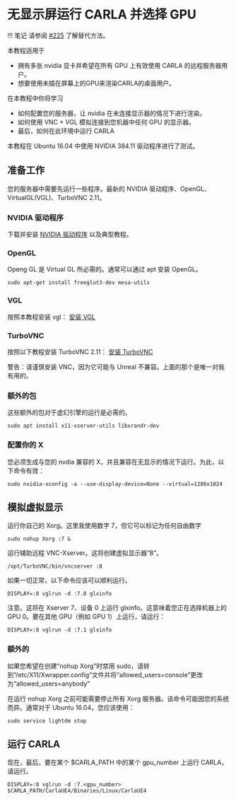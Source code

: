 # 无显示屏运行 CARLA 并选择 GPU

!!! 笔记
    请参阅 [#225](https://github.com/carla-simulator/carla/issues/225) 了解替代方法。



本教程适用于

- 拥有多张 nvidia 显卡并希望在所有 GPU 上有效使用 CARLA 的远程服务器用户。
- 想要使用未插在屏幕上的GPU来渲染CARLA的桌面用户。

在本教程中你将学习

- 如何配置您的服务器，让 nvidia 在未连接显示器的情况下进行渲染。
- 如何使用 VNC + VGL 模拟连接到您机器中任何 GPU 的显示器。
- 最后，如何在此环境中运行 CARLA


本教程在 Ubuntu 16.04 中使用 NVIDIA 384.11 驱动程序进行了测试。


## 准备工作
您的服务器中需要先运行一些程序。最新的 NVIDIA 驱动程序、OpenGL、VirtualGL(VGL)、TurboVNC 2.11。

### NVIDIA 驱动程序
下载并安装 [NVIDIA 驱动程序](http://www.nvidia.es/Download/index.aspx) 以及典型教程。

### OpenGL
Openg GL 是 Virtual GL 所必需的。通常可以通过 apt 安装 OpenGL。
```shell
sudo apt-get install freeglut3-dev mesa-utils
```

### VGL
按照本教程安装 vgl： [安装 VGL](https://virtualgl.org/vgldoc/2_2_1/#hd004001) 


### TurboVNC
按照以下教程安装 TurboVNC 2.11： [安装 TurboVNC](https://cdn.rawgit.com/TurboVNC/turbovnc/2.1.1/doc/index.html#hd005001) 

警告：请谨慎安装 VNC，因为它可能与 Unreal 不兼容。上面的那个是唯一对我有用的。

### 额外的包
这些额外的包对于虚幻引擎的运行是必需的。

```shell script
sudo apt install x11-xserver-utils libxrandr-dev
```

### 配置你的 X
您必须生成与您的 nvdia 兼容的 X，并且兼容在无显示的情况下运行。为此，以下命令有效：

```shell script
sudo nvidia-xconfig -a --use-display-device=None --virtual=1280x1024
```

## 模拟虚拟显示
运行你自己的 Xorg。这里我使用数字 7，但它可以标记为任何自由数字
```shell script
sudo nohup Xorg :7 &
```

运行辅助远程 VNC-Xserver。这将创建虚拟显示器“8”。

```shell script
/opt/TurboVNC/bin/vncserver :8
```

如果一切正常，以下命令应该可以顺利运行。
```shell script
DISPLAY=:8 vglrun -d :7.0 glxinfo
```

注意。这将在 Xserver 7、设备 0 上运行 glxinfo。这意味着您正在选择机器上的 GPU 0。要在其他 GPU（例如 GPU 1）上运行，请运行：
```shell script
DISPLAY=:8 vglrun -d :7.1 glxinfo
```


### 额外的
如果您希望在创建“nohup Xorg”时禁用 sudo，请转到“/etc/X11/Xwrapper.config”文件并将“allowed_users=console”更改为“allowed_users=anybody”

在运行 nohup Xorg 之前可能需要停止所有 Xorg 服务器。该命令可能因您的系统而异。通常对于 Ubuntu 16.04，您应该使用：

```shell script
sudo service lightdm stop
```


## 运行 CARLA
现在，最后，要在某个 $CARLA_PATH 中的某个 gpu_number 上运行 CARLA，请运行。
```shell script
DISPLAY=:8 vglrun -d :7.<gpu_number> $CARLA_PATH/CarlaUE4/Binaries/Linux/CarlaUE4
```


